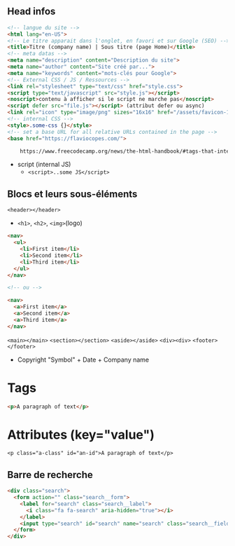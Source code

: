 ## Head infos
```html
<!-- langue du site -->
<html lang="en-US">
<!-- Le titre apparait dans l'onglet, en favori et sur Google (SEO) -->
<title>Titre (company name) | Sous titre (page Home)</title>
<!-- meta datas -->
<meta name="description" content="Description du site">
<meta name="author" content="Site créé par...">
<meta name="keywords" content="mots-clés pour Google">
<!-- External CSS / JS / Ressources -->
<link rel="stylesheet" type="text/css" href="style.css">
<script type="text/javascript" src="style.js"></script>
<noscript>contenu à afficher si le script ne marche pas</noscript>
<script defer src="file.js"></script> (attribut defer ou async)
<link rel="icon" type="image/png" sizes="16x16" href="/assets/favicon-16x16.png">
<!-- internal CSS -->
<style>.some-css {}</style>
<!-- set a base URL for all relative URLs contained in the page -->
<base href="https://flaviocopes.com/">

    https://www.freecodecamp.org/news/the-html-handbook/#tags-that-interact-with-text
```

  - script (internal JS)
    - ```<script>..some JS</script>```
    
    
    
## Blocs et leurs sous-éléments
`<header></header>`
  - `<h1>`, `<h2>`, `<img>`(logo)

```html
<nav>
  <ul>
    <li>First item</li>
    <li>Second item</li>
    <li>Third item</li>
  </ul>
</nav>

<!-- ou -->

<nav>
  <a>First item</a>
  <a>Second item</a>
  <a>Third item</a>
</nav>
```

`<main></main>`
`<section></section>`
`<aside></aside>`
`<div><div>`
`<footer></footer>`      
  - Copyright "Symbol" + Date + Company name

# Tags
```html
<p>A paragraph of text</p>
```
# Attributes (key="value")
```
<p class="a-class" id="an-id">A paragraph of text</p>
```

## Barre de recherche
```html
<div class="search">
  <form action="" class="search__form">
    <label for="search" class="search__label">
      <i class="fa fa-search" aria-hidden="true"></i>
    </label>
    <input type="search" id="search" name="search" class="search__field" placeholder="Rechercher">
  </form>
</div>
